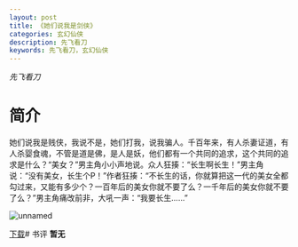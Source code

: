 ```yaml
---
layout: post
title: 《她们说我是剑侠》
categories: 玄幻仙侠
description: 先飞看刀
keywords: 先飞看刀，玄幻仙侠
---
```

*先飞看刀*

# 简介

她们说我是贱侠，我说不是，她们打我，说我骗人。千百年来，有人杀妻证道，有人杀婴食魂，不管是道是佛，是人是妖，他们都有一个共同的追求，这个共同的追求是什么？“美女？”男主角小小声地说。众人狂揍：“长生啊长生！”男主角说：“没有美女，长生个P！”作者狂揍：“不长生的话，你就算把这一代的美女全都勾过来，又能有多少个？一百年后的美女你就不要了么？一千年后的美女你就不要了么？”男主角痛改前非，大吼一声：“我要长生……”

![unnamed](http://tvax4.sinaimg.cn/large/008dGP0Fgy1gty6sy9c1xj308c0b4abe.jpg)

[下载](https://link.jscdn.cn/1drv/aHR0cHM6Ly8xZHJ2Lm1zL3QvcyFBaGU2R2dNWmVFb2poRjF0NUt0V0ZnQkt6dnFuP2U9R3l2ZmFi.txt)# 书评
**暂无**